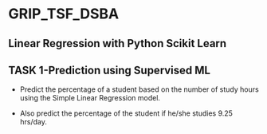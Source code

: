 # GRIP_TSF_DSBA
## Linear Regression with Python Scikit Learn
## TASK 1-Prediction using Supervised ML
- Predict the percentage of a student based on the number of study hours using the Simple Linear Regression model.

- Also predict the percentage of the student if he/she studies 9.25 hrs/day.

